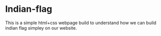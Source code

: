 # Indian-flag
This is a simple html+css webpage build to understand how we can build indian flag simpley on our website.
